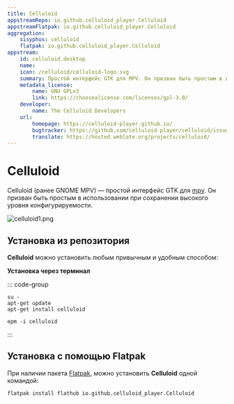 ```yaml
---
title: Celluloid
appstreamRepo: io.github.celluloid_player.Celluloid
appstreamFlatpak: io.github.celluloid_player.Celluloid
aggregation: 
    sisyphus: celluloid
    flatpak: io.github.celluloid_player.Celluloid
appstream:
    id: celluloid.desktop
    name: 
    icon: /celluloid/celluloid-logo.svg
    summary: Простой интерфейс GTK для MPV. Он призван быть простым в использовании при сохранении высокого уровня конфигурируемости.
    metadata_license: 
        name: GNU GPLv3
        link: https://choosealicense.com/licenses/gpl-3.0/
    developer: 
        name: The Celluloid Developers
    url: 
        homepage: https://celluloid-player.github.io/
        bugtracker: https://github.com/celluloid-player/celluloid/issues
        translate: https://hosted.weblate.org/projects/celluloid/    
---
```


# Celluloid

Celluloid (ранее GNOME MPV) — простой интерфейс GTK для [mpv](/mpv). Он призван быть простым в использовании при сохранении высокого уровня конфигурируемости.

![celluloid1.png](/celluloid/celluloid1.png)

## Установка из репозитория

**Celluloid** можно установить любым привычным и удобным способом:

<!--@include: ./parts/install/software-repo.md-->

**Установка через терминал**

::: code-group

```shell[apt-get]
su -
apt-get update
apt-get install celluloid
```
```shell[epm]
epm -i celluloid
```

:::

## Установка с помощью Flatpak

При наличии пакета [Flatpak](/flatpak), можно установить **Celluloid** одной командой:

```shell
flatpak install flathub io.github.celluloid_player.Celluloid
```

<!--@include: ./parts/install/software-flatpak.md-->